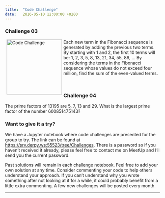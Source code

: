 ```yaml
---
title:  "Code Challenge"
date:   2016-05-10 12:00:00 +0200
---
```

### Challenge 03
<img src="/images/code.png" alt="Code Challenge" align="left" hspace="5" style="width:180px;">

Each new term in the Fibonacci sequence is generated by adding the previous two terms. By starting with 1 and 2, the first 10 terms will be:
1, 2, 3, 5, 8, 13, 21, 34, 55, 89, ...
By considering the terms in the Fibonacci sequence whose values do not exceed four million, find the sum of the even-valued terms.

<br/>

### Challenge 04

The prime factors of 13195 are 5, 7, 13 and 29.
What is the largest prime factor of the number 600851475143?

### Want to give it a try?

We have a Jupyter notebook where code challenges are presented for the group to try. The link can be found at <https://srv.derpy.ws:55523/tree/Challenges>. There is a password so if you haven’t received it already, please feel free to contact me on MeetUp and I’ll send you the current password.

Past solutions will remain in each challenge notebook. Feel free to add your own solution at any time. Consider commenting your code to help others understand your approach. If you can’t understand why you wrote something after not looking at it for a while, it could probably benefit from a little extra commenting. A few new challenges will be posted every month.

<hr />
